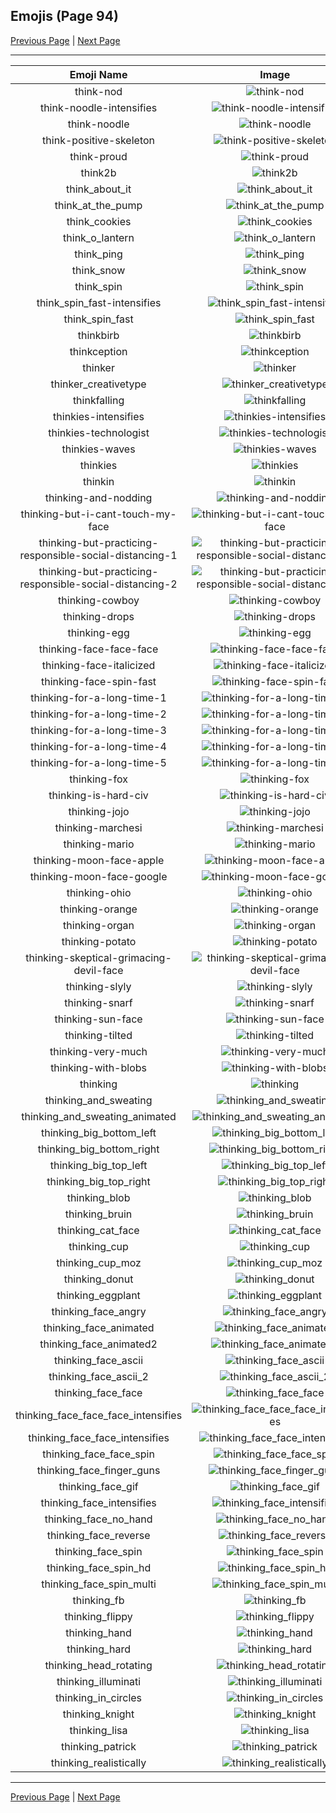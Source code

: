 
## Emojis (Page 94)

[Previous Page](/docs/hashicorp/page-t-0093.md)
  | [Next Page](/docs/hashicorp/page-t-0095.md)

<hr />

|Emoji Name|Image|
| :-: | :-: |
|think-nod| ![think-nod](/emojis/hashicorp/think-nod.gif)|
|think-noodle-intensifies| ![think-noodle-intensifies](/emojis/hashicorp/think-noodle-intensifies.gif)|
|think-noodle| ![think-noodle](/emojis/hashicorp/think-noodle.png)|
|think-positive-skeleton| ![think-positive-skeleton](/emojis/hashicorp/think-positive-skeleton.png)|
|think-proud| ![think-proud](/emojis/hashicorp/think-proud.gif)|
|think2b| ![think2b](/emojis/hashicorp/think2b.png)|
|think_about_it| ![think_about_it](/emojis/hashicorp/think_about_it.png)|
|think_at_the_pump| ![think_at_the_pump](/emojis/hashicorp/think_at_the_pump.png)|
|think_cookies| ![think_cookies](/emojis/hashicorp/think_cookies.png)|
|think_o_lantern| ![think_o_lantern](/emojis/hashicorp/think_o_lantern.png)|
|think_ping| ![think_ping](/emojis/hashicorp/think_ping.png)|
|think_snow| ![think_snow](/emojis/hashicorp/think_snow.png)|
|think_spin| ![think_spin](/emojis/hashicorp/think_spin.gif)|
|think_spin_fast-intensifies| ![think_spin_fast-intensifies](/emojis/hashicorp/think_spin_fast-intensifies.gif)|
|think_spin_fast| ![think_spin_fast](/emojis/hashicorp/think_spin_fast.gif)|
|thinkbirb| ![thinkbirb](/emojis/hashicorp/thinkbirb.png)|
|thinkception| ![thinkception](/emojis/hashicorp/thinkception.png)|
|thinker| ![thinker](/emojis/hashicorp/thinker.jpg)|
|thinker_creativetype| ![thinker_creativetype](/emojis/hashicorp/thinker_creativetype.jpg)|
|thinkfalling| ![thinkfalling](/emojis/hashicorp/thinkfalling.gif)|
|thinkies-intensifies| ![thinkies-intensifies](/emojis/hashicorp/thinkies-intensifies.gif)|
|thinkies-technologist| ![thinkies-technologist](/emojis/hashicorp/thinkies-technologist.png)|
|thinkies-waves| ![thinkies-waves](/emojis/hashicorp/thinkies-waves.gif)|
|thinkies| ![thinkies](/emojis/hashicorp/thinkies.png)|
|thinkin| ![thinkin](/emojis/hashicorp/thinkin.png)|
|thinking-and-nodding| ![thinking-and-nodding](/emojis/hashicorp/thinking-and-nodding.gif)|
|thinking-but-i-cant-touch-my-face| ![thinking-but-i-cant-touch-my-face](/emojis/hashicorp/thinking-but-i-cant-touch-my-face.png)|
|thinking-but-practicing-responsible-social-distancing-1| ![thinking-but-practicing-responsible-social-distancing-1](/emojis/hashicorp/thinking-but-practicing-responsible-social-distancing-1.png)|
|thinking-but-practicing-responsible-social-distancing-2| ![thinking-but-practicing-responsible-social-distancing-2](/emojis/hashicorp/thinking-but-practicing-responsible-social-distancing-2.png)|
|thinking-cowboy| ![thinking-cowboy](/emojis/hashicorp/thinking-cowboy.png)|
|thinking-drops| ![thinking-drops](/emojis/hashicorp/thinking-drops.png)|
|thinking-egg| ![thinking-egg](/emojis/hashicorp/thinking-egg.png)|
|thinking-face-face-face| ![thinking-face-face-face](/emojis/hashicorp/thinking-face-face-face.png)|
|thinking-face-italicized| ![thinking-face-italicized](/emojis/hashicorp/thinking-face-italicized.png)|
|thinking-face-spin-fast| ![thinking-face-spin-fast](/emojis/hashicorp/thinking-face-spin-fast.gif)|
|thinking-for-a-long-time-1| ![thinking-for-a-long-time-1](/emojis/hashicorp/thinking-for-a-long-time-1.png)|
|thinking-for-a-long-time-2| ![thinking-for-a-long-time-2](/emojis/hashicorp/thinking-for-a-long-time-2.png)|
|thinking-for-a-long-time-3| ![thinking-for-a-long-time-3](/emojis/hashicorp/thinking-for-a-long-time-3.png)|
|thinking-for-a-long-time-4| ![thinking-for-a-long-time-4](/emojis/hashicorp/thinking-for-a-long-time-4.png)|
|thinking-for-a-long-time-5| ![thinking-for-a-long-time-5](/emojis/hashicorp/thinking-for-a-long-time-5.png)|
|thinking-fox| ![thinking-fox](/emojis/hashicorp/thinking-fox.png)|
|thinking-is-hard-civ| ![thinking-is-hard-civ](/emojis/hashicorp/thinking-is-hard-civ.png)|
|thinking-jojo| ![thinking-jojo](/emojis/hashicorp/thinking-jojo.jpg)|
|thinking-marchesi| ![thinking-marchesi](/emojis/hashicorp/thinking-marchesi.png)|
|thinking-mario| ![thinking-mario](/emojis/hashicorp/thinking-mario.png)|
|thinking-moon-face-apple| ![thinking-moon-face-apple](/emojis/hashicorp/thinking-moon-face-apple.png)|
|thinking-moon-face-google| ![thinking-moon-face-google](/emojis/hashicorp/thinking-moon-face-google.png)|
|thinking-ohio| ![thinking-ohio](/emojis/hashicorp/thinking-ohio.gif)|
|thinking-orange| ![thinking-orange](/emojis/hashicorp/thinking-orange.png)|
|thinking-organ| ![thinking-organ](/emojis/hashicorp/thinking-organ.jpg)|
|thinking-potato| ![thinking-potato](/emojis/hashicorp/thinking-potato.png)|
|thinking-skeptical-grimacing-devil-face| ![thinking-skeptical-grimacing-devil-face](/emojis/hashicorp/thinking-skeptical-grimacing-devil-face.png)|
|thinking-slyly| ![thinking-slyly](/emojis/hashicorp/thinking-slyly.png)|
|thinking-snarf| ![thinking-snarf](/emojis/hashicorp/thinking-snarf.png)|
|thinking-sun-face| ![thinking-sun-face](/emojis/hashicorp/thinking-sun-face.png)|
|thinking-tilted| ![thinking-tilted](/emojis/hashicorp/thinking-tilted.gif)|
|thinking-very-much| ![thinking-very-much](/emojis/hashicorp/thinking-very-much.png)|
|thinking-with-blobs| ![thinking-with-blobs](/emojis/hashicorp/thinking-with-blobs.png)|
|thinking| ![thinking](/emojis/hashicorp/thinking.gif)|
|thinking_and_sweating| ![thinking_and_sweating](/emojis/hashicorp/thinking_and_sweating.png)|
|thinking_and_sweating_animated| ![thinking_and_sweating_animated](/emojis/hashicorp/thinking_and_sweating_animated.gif)|
|thinking_big_bottom_left| ![thinking_big_bottom_left](/emojis/hashicorp/thinking_big_bottom_left.png)|
|thinking_big_bottom_right| ![thinking_big_bottom_right](/emojis/hashicorp/thinking_big_bottom_right.png)|
|thinking_big_top_left| ![thinking_big_top_left](/emojis/hashicorp/thinking_big_top_left.png)|
|thinking_big_top_right| ![thinking_big_top_right](/emojis/hashicorp/thinking_big_top_right.png)|
|thinking_blob| ![thinking_blob](/emojis/hashicorp/thinking_blob.png)|
|thinking_bruin| ![thinking_bruin](/emojis/hashicorp/thinking_bruin.png)|
|thinking_cat_face| ![thinking_cat_face](/emojis/hashicorp/thinking_cat_face.png)|
|thinking_cup| ![thinking_cup](/emojis/hashicorp/thinking_cup.png)|
|thinking_cup_moz| ![thinking_cup_moz](/emojis/hashicorp/thinking_cup_moz.png)|
|thinking_donut| ![thinking_donut](/emojis/hashicorp/thinking_donut.png)|
|thinking_eggplant| ![thinking_eggplant](/emojis/hashicorp/thinking_eggplant.png)|
|thinking_face_angry| ![thinking_face_angry](/emojis/hashicorp/thinking_face_angry.png)|
|thinking_face_animated| ![thinking_face_animated](/emojis/hashicorp/thinking_face_animated.gif)|
|thinking_face_animated2| ![thinking_face_animated2](/emojis/hashicorp/thinking_face_animated2.gif)|
|thinking_face_ascii| ![thinking_face_ascii](/emojis/hashicorp/thinking_face_ascii.png)|
|thinking_face_ascii_2| ![thinking_face_ascii_2](/emojis/hashicorp/thinking_face_ascii_2.png)|
|thinking_face_face| ![thinking_face_face](/emojis/hashicorp/thinking_face_face.png)|
|thinking_face_face_face_intensifies| ![thinking_face_face_face_intensifies](/emojis/hashicorp/thinking_face_face_face_intensifies.gif)|
|thinking_face_face_intensifies| ![thinking_face_face_intensifies](/emojis/hashicorp/thinking_face_face_intensifies.gif)|
|thinking_face_face_spin| ![thinking_face_face_spin](/emojis/hashicorp/thinking_face_face_spin.gif)|
|thinking_face_finger_guns| ![thinking_face_finger_guns](/emojis/hashicorp/thinking_face_finger_guns.png)|
|thinking_face_gif| ![thinking_face_gif](/emojis/hashicorp/thinking_face_gif.gif)|
|thinking_face_intensifies| ![thinking_face_intensifies](/emojis/hashicorp/thinking_face_intensifies.gif)|
|thinking_face_no_hand| ![thinking_face_no_hand](/emojis/hashicorp/thinking_face_no_hand.png)|
|thinking_face_reverse| ![thinking_face_reverse](/emojis/hashicorp/thinking_face_reverse.png)|
|thinking_face_spin| ![thinking_face_spin](/emojis/hashicorp/thinking_face_spin.gif)|
|thinking_face_spin_hd| ![thinking_face_spin_hd](/emojis/hashicorp/thinking_face_spin_hd.gif)|
|thinking_face_spin_multi| ![thinking_face_spin_multi](/emojis/hashicorp/thinking_face_spin_multi.gif)|
|thinking_fb| ![thinking_fb](/emojis/hashicorp/thinking_fb.png)|
|thinking_flippy| ![thinking_flippy](/emojis/hashicorp/thinking_flippy.gif)|
|thinking_hand| ![thinking_hand](/emojis/hashicorp/thinking_hand.png)|
|thinking_hard| ![thinking_hard](/emojis/hashicorp/thinking_hard.gif)|
|thinking_head_rotating| ![thinking_head_rotating](/emojis/hashicorp/thinking_head_rotating.gif)|
|thinking_illuminati| ![thinking_illuminati](/emojis/hashicorp/thinking_illuminati.png)|
|thinking_in_circles| ![thinking_in_circles](/emojis/hashicorp/thinking_in_circles.png)|
|thinking_knight| ![thinking_knight](/emojis/hashicorp/thinking_knight.png)|
|thinking_lisa| ![thinking_lisa](/emojis/hashicorp/thinking_lisa.png)|
|thinking_patrick| ![thinking_patrick](/emojis/hashicorp/thinking_patrick.png)|
|thinking_realistically| ![thinking_realistically](/emojis/hashicorp/thinking_realistically.png)|

<hr/>

[Previous Page](/docs/hashicorp/page-t-0093.md)
  | [Next Page](/docs/hashicorp/page-t-0095.md)
